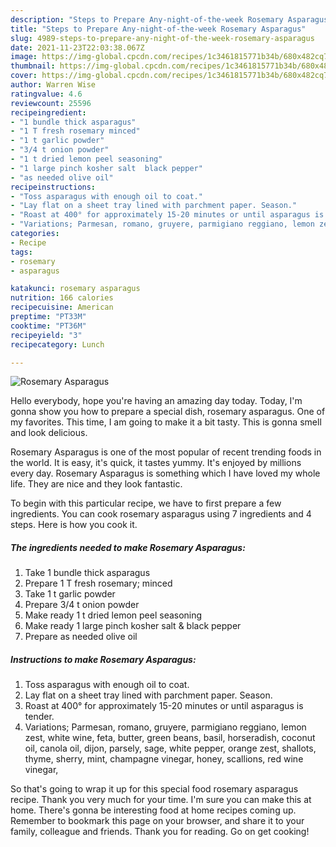 ```yaml
---
description: "Steps to Prepare Any-night-of-the-week Rosemary Asparagus"
title: "Steps to Prepare Any-night-of-the-week Rosemary Asparagus"
slug: 4989-steps-to-prepare-any-night-of-the-week-rosemary-asparagus
date: 2021-11-23T22:03:38.067Z
image: https://img-global.cpcdn.com/recipes/1c3461815771b34b/680x482cq70/rosemary-asparagus-recipe-main-photo.jpg
thumbnail: https://img-global.cpcdn.com/recipes/1c3461815771b34b/680x482cq70/rosemary-asparagus-recipe-main-photo.jpg
cover: https://img-global.cpcdn.com/recipes/1c3461815771b34b/680x482cq70/rosemary-asparagus-recipe-main-photo.jpg
author: Warren Wise
ratingvalue: 4.6
reviewcount: 25596
recipeingredient:
- "1 bundle thick asparagus"
- "1 T fresh rosemary minced"
- "1 t garlic powder"
- "3/4 t onion powder"
- "1 t dried lemon peel seasoning"
- "1 large pinch kosher salt  black pepper"
- "as needed olive oil"
recipeinstructions:
- "Toss asparagus with enough oil to coat."
- "Lay flat on a sheet tray lined with parchment paper. Season."
- "Roast at 400° for approximately 15-20 minutes or until asparagus is tender."
- "Variations; Parmesan, romano, gruyere, parmigiano reggiano, lemon zest, white wine, feta, butter, green beans, basil, horseradish, coconut oil, canola oil, dijon, parsely, sage, white pepper, orange zest, shallots, thyme, sherry, mint, champagne vinegar, honey, scallions, red wine vinegar,"
categories:
- Recipe
tags:
- rosemary
- asparagus

katakunci: rosemary asparagus 
nutrition: 166 calories
recipecuisine: American
preptime: "PT33M"
cooktime: "PT36M"
recipeyield: "3"
recipecategory: Lunch

---
```



![Rosemary Asparagus](https://img-global.cpcdn.com/recipes/1c3461815771b34b/680x482cq70/rosemary-asparagus-recipe-main-photo.jpg)

Hello everybody, hope you're having an amazing day today. Today, I'm gonna show you how to prepare a special dish, rosemary asparagus. One of my favorites. This time, I am going to make it a bit tasty. This is gonna smell and look delicious.

Rosemary Asparagus is one of the most popular of recent trending foods in the world. It is easy, it's quick, it tastes yummy. It's enjoyed by millions every day. Rosemary Asparagus is something which I have loved my whole life. They are nice and they look fantastic.




To begin with this particular recipe, we have to first prepare a few ingredients. You can cook rosemary asparagus using 7 ingredients and 4 steps. Here is how you cook it.

<!--inarticleads1-->

##### The ingredients needed to make Rosemary Asparagus:

1. Take 1 bundle thick asparagus
1. Prepare 1 T fresh rosemary; minced
1. Take 1 t garlic powder
1. Prepare 3/4 t onion powder
1. Make ready 1 t dried lemon peel seasoning
1. Make ready 1 large pinch kosher salt &amp; black pepper
1. Prepare as needed olive oil




<!--inarticleads2-->

##### Instructions to make Rosemary Asparagus:

1. Toss asparagus with enough oil to coat.
1. Lay flat on a sheet tray lined with parchment paper. Season.
1. Roast at 400° for approximately 15-20 minutes or until asparagus is tender.
1. Variations; Parmesan, romano, gruyere, parmigiano reggiano, lemon zest, white wine, feta, butter, green beans, basil, horseradish, coconut oil, canola oil, dijon, parsely, sage, white pepper, orange zest, shallots, thyme, sherry, mint, champagne vinegar, honey, scallions, red wine vinegar,




So that's going to wrap it up for this special food rosemary asparagus recipe. Thank you very much for your time. I'm sure you can make this at home. There's gonna be interesting food at home recipes coming up. Remember to bookmark this page on your browser, and share it to your family, colleague and friends. Thank you for reading. Go on get cooking!
